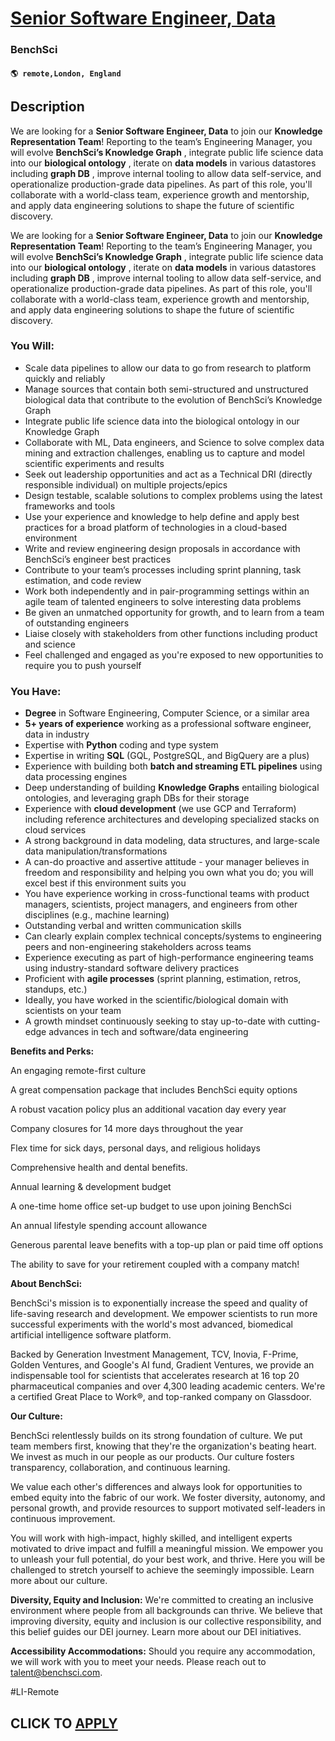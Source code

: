 # [Senior Software Engineer, Data](https://www.remotewlb.com/apply/senior-software-engineer-data-126334)  
### BenchSci  
#### `🌎 remote,London, England`  

## Description

We are looking for a **Senior Software Engineer, Data** to join our **Knowledge Representation Team**! Reporting to the team’s Engineering Manager, you will evolve **BenchSci’s Knowledge Graph** , integrate public life science data into our **biological ontology** , iterate on **data models** in various datastores including **graph DB** , improve internal tooling to allow data self-service, and operationalize production-grade data pipelines. As part of this role, you'll collaborate with a world-class team, experience growth and mentorship, and apply data engineering solutions to shape the future of scientific discovery.

  

We are looking for a **Senior Software Engineer, Data** to join our **Knowledge Representation Team**! Reporting to the team’s Engineering Manager, you will evolve **BenchSci’s Knowledge Graph** , integrate public life science data into our **biological ontology** , iterate on **data models** in various datastores including **graph DB** , improve internal tooling to allow data self-service, and operationalize production-grade data pipelines. As part of this role, you'll collaborate with a world-class team, experience growth and mentorship, and apply data engineering solutions to shape the future of scientific discovery.

  

### You Will:

* Scale data pipelines to allow our data to go from research to platform quickly and reliably
* Manage sources that contain both semi-structured and unstructured biological data that contribute to the evolution of BenchSci’s Knowledge Graph
* Integrate public life science data into the biological ontology in our Knowledge Graph
* Collaborate with ML, Data engineers, and Science to solve complex data mining and extraction challenges, enabling us to capture and model scientific experiments and results
* Seek out leadership opportunities and act as a Technical DRI (directly responsible individual) on multiple projects/epics
* Design testable, scalable solutions to complex problems using the latest frameworks and tools
* Use your experience and knowledge to help define and apply best practices for a broad platform of technologies in a cloud-based environment
* Write and review engineering design proposals in accordance with BenchSci’s engineer best practices
* Contribute to your team’s processes including sprint planning, task estimation, and code review
* Work both independently and in pair-programming settings within an agile team of talented engineers to solve interesting data problems
* Be given an unmatched opportunity for growth, and to learn from a team of outstanding engineers
* Liaise closely with stakeholders from other functions including product and science
* Feel challenged and engaged as you're exposed to new opportunities to require you to push yourself

  

### You Have:

*  **Degree** in Software Engineering, Computer Science, or a similar area
*  **5+ years of experience** working as a professional software engineer, data in industry
* Expertise with **Python** coding and type system
* Expertise in writing **SQL** (GQL, PostgreSQL, and BigQuery are a plus)
* Experience with building both **batch and streaming ETL pipelines** using data processing engines
* Deep understanding of building **Knowledge Graphs** entailing biological ontologies, and leveraging graph DBs for their storage
* Experience with **cloud development** (we use GCP and Terraform) including reference architectures and developing specialized stacks on cloud services
* A strong background in data modeling, data structures, and large-scale data manipulation/transformations
* A can-do proactive and assertive attitude - your manager believes in freedom and responsibility and helping you own what you do; you will excel best if this environment suits you
* You have experience working in cross-functional teams with product managers, scientists, project managers, and engineers from other disciplines (e.g., machine learning)
* Outstanding verbal and written communication skills
* Can clearly explain complex technical concepts/systems to engineering peers and non-engineering stakeholders across teams
* Experience executing as part of high-performance engineering teams using industry-standard software delivery practices
* Proficient with **agile processes** (sprint planning, estimation, retros, standups, etc.)
* Ideally, you have worked in the scientific/biological domain with scientists on your team
* A growth mindset continuously seeking to stay up-to-date with cutting-edge advances in tech and software/data engineering

  

 **Benefits and Perks:**

An engaging remote-first culture

A great compensation package that includes BenchSci equity options

A robust vacation policy plus an additional vacation day every year

Company closures for 14 more days throughout the year

Flex time for sick days, personal days, and religious holidays

Comprehensive health and dental benefits.

Annual learning & development budget

A one-time home office set-up budget to use upon joining BenchSci

An annual lifestyle spending account allowance

Generous parental leave benefits with a top-up plan or paid time off options

The ability to save for your retirement coupled with a company match!

  

 **About BenchSci:**

BenchSci's mission is to exponentially increase the speed and quality of life-saving research and development. We empower scientists to run more successful experiments with the world's most advanced, biomedical artificial intelligence software platform.

Backed by Generation Investment Management, TCV, Inovia, F-Prime, Golden Ventures, and Google's AI fund, Gradient Ventures, we provide an indispensable tool for scientists that accelerates research at 16 top 20 pharmaceutical companies and over 4,300 leading academic centers. We're a certified Great Place to Work®, and top-ranked company on Glassdoor.

  

**Our Culture:**

BenchSci relentlessly builds on its strong foundation of culture. We put team members first, knowing that they're the organization's beating heart. We invest as much in our people as our products. Our culture fosters transparency, collaboration, and continuous learning.

We value each other's differences and always look for opportunities to embed equity into the fabric of our work. We foster diversity, autonomy, and personal growth, and provide resources to support motivated self-leaders in continuous improvement.

You will work with high-impact, highly skilled, and intelligent experts motivated to drive impact and fulfill a meaningful mission. We empower you to unleash your full potential, do your best work, and thrive. Here you will be challenged to stretch yourself to achieve the seemingly impossible. Learn more about our culture.

  

 **Diversity, Equity and Inclusion:** We're committed to creating an inclusive environment where people from all backgrounds can thrive. We believe that improving diversity, equity and inclusion is our collective responsibility, and this belief guides our DEI journey. Learn more about our DEI initiatives.

  

 **Accessibility Accommodations:** Should you require any accommodation, we will work with you to meet your needs. Please reach out to talent@benchsci.com.

  

#LI-Remote

  
## CLICK TO [APPLY](https://www.remotewlb.com/apply/senior-software-engineer-data-126334)

